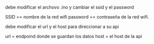 debe modificar el archovo .ino y cambiar el ssid y el password

SSID == nombre de la red wifi
password == contraseña de la red wifi.



debe modificar el url y el host para direccionar a su api

url = endpoind donde se guardan los datos
host = el host de la api
